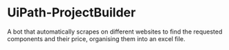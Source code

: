 # UiPath-ProjectBuilder
A bot that automatically scrapes on different websites to find the requested components and their price, organising them into an excel file.
